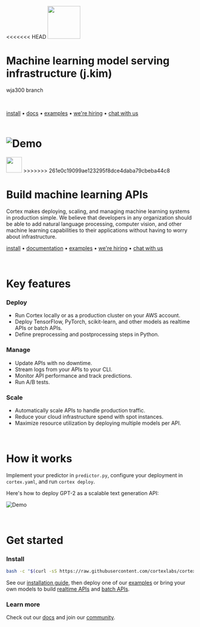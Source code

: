 <!-- Delete on release branches -->
<<<<<<< HEAD
<img src='https://s3-us-west-2.amazonaws.com/cortex-public/logo.png' height='88'>

# Machine learning model serving infrastructure (j.kim)
wja300 branch

<br>

<!-- Delete on release branches -->
<!-- CORTEX_VERSION_README_MINOR -->
[install](https://docs.cortex.dev/install) • [docs](https://docs.cortex.dev) • [examples](https://github.com/cortexlabs/cortex/tree/0.17/examples) • [we're hiring](https://angel.co/cortex-labs-inc/jobs) • [chat with us](https://gitter.im/cortexlabs/cortex)<br><br>

<!-- Set header Cache-Control=no-cache on the S3 object metadata (see https://help.github.com/en/articles/about-anonymized-image-urls) -->
![Demo](https://d1zqebknpdh033.cloudfront.net/demo/gif/v0.13_2.gif)
=======
<img src='https://s3-us-west-2.amazonaws.com/cortex-public/logo.png' height='42'>
>>>>>>> 261e0c19099ae123295f8dce4daba79cbeba44c8

<br>

# Build machine learning APIs

Cortex makes deploying, scaling, and managing machine learning systems in production simple. We believe that developers in any organization should be able to add natural language processing, computer vision, and other machine learning capabilities to their applications without having to worry about infrastructure.

<!-- Delete on release branches -->
<!-- CORTEX_VERSION_README_MINOR -->
[install](https://docs.cortex.dev/install) • [documentation](https://docs.cortex.dev) • [examples](https://github.com/cortexlabs/cortex/tree/0.19/examples) • [we're hiring](https://angel.co/cortex-labs-inc/jobs) • [chat with us](https://gitter.im/cortexlabs/cortex)

<br>

# Key features

### Deploy

* Run Cortex locally or as a production cluster on your AWS account.
* Deploy TensorFlow, PyTorch, scikit-learn, and other models as realtime APIs or batch APIs.
* Define preprocessing and postprocessing steps in Python.

### Manage

* Update APIs with no downtime.
* Stream logs from your APIs to your CLI.
* Monitor API performance and track predictions.
* Run A/B tests.

### Scale

* Automatically scale APIs to handle production traffic.
* Reduce your cloud infrastructure spend with spot instances.
* Maximize resource utilization by deploying multiple models per API.

<br>

# How it works

Implement your predictor in `predictor.py`, configure your deployment in `cortex.yaml`, and run `cortex deploy`.

Here's how to deploy GPT-2 as a scalable text generation API:

![Demo](https://d1zqebknpdh033.cloudfront.net/demo/gif/v0.18.gif)

<br>

# Get started

### Install

<!-- CORTEX_VERSION_README_MINOR -->
```bash
bash -c "$(curl -sS https://raw.githubusercontent.com/cortexlabs/cortex/0.19/get-cli.sh)"
```

<!-- CORTEX_VERSION_README_MINOR -->
See our [installation guide](https://docs.cortex.dev/install), then deploy one of our [examples](https://github.com/cortexlabs/cortex/tree/0.19/examples) or bring your own models to build [realtime APIs](https://docs.cortex.dev/deployments/realtime-api) and [batch APIs](https://docs.cortex.dev/deployments/batch-api).

### Learn more

Check out our [docs](https://docs.cortex.dev) and join our [community](https://gitter.im/cortexlabs/cortex).
